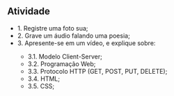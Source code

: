 ## Atividade

<ul>
  <li> 1. Registre uma foto sua; </li>
  <li> 2. Grave um áudio falando uma poesia; </li>
  <li> 3. Apresente-se em um vídeo, e explique sobre: </li>
  <ul>
      <li> 3.1. Modelo Client-Server; </li>
      <li> 3.2. Programação Web; </li>
      <li> 3.3. Protocolo HTTP (GET, POST, PUT, DELETE); </li>
      <li> 3.4. HTML; </li>
      <li> 3.5. CSS; </li>
  </ul>
</ul>
